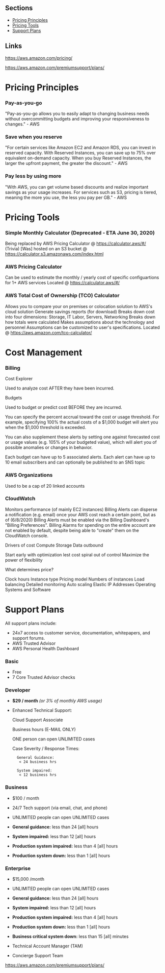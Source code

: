 ## Sections
- [Pricing Principles](#Pricing-Principles)
- [Pricing Tools](#Pricing-Tools)
- [Support Plans](#Support-Plans)



## Links

https://aws.amazon.com/pricing/

https://aws.amazon.com/premiumsupport/plans/



# Pricing Principles

### Pay-as-you-go

"Pay-as-you-go allows you to easily adapt to changing business needs without overcommitting budgets and improving your responsiveness to changes." - AWS

### Save when you reserve

"For certain services like Amazon EC2 and Amazon RDS, you can invest in reserved capacity.  With Reserved Instances, you can save up to 75% over equivalent on-demand capacity.  When you buy Reserved Instances, the larger the upfront payment, the greater the discount." - AWS

### Pay less by using more

"With AWS, you can get volume based discounts and realize important savings as your usage increases.  For services such as S3, pricing is tiered, meaning the more you use, the less you pay per GB." - AWS

# Pricing Tools

### Simple Monthly Calculator (Deprecated - ETA June 30, 2020)

Being replaced by AWS Pricing Calculator @ https://calculator.aws/#/
(Trivia) [Was] hosted on an S3 bucket @ https://calculator.s3.amazonaws.com/index.html

### AWS Pricing Calculator

Can be used to estimate the monthly / yearly cost of specific configuartions for 1+ AWS services
Located @ https://calculator.aws/#/

### AWS Total Cost of Ownership (TCO) Calculator

Allows you to compare your on premises or colocation solution to AWS's cloud solution
Generate savings reports (for download)
Breaks down cost into four dimensions: Storage, IT Labor, Servers, Networking
Breaks down how totals were calculated
Makes assumptions about the technology and personnel
Assumptions can be customized to user's specifications.
Located @ https://aws.amazon.com/tco-calculator/


# Cost Management

### Billing

Cost Explorer

Used to analyze cost AFTER they have been incurred.

Budgets

Used to budget or predict cost BEFORE they are incurred.

You can specify the percent accrual toward the cost or usage threshold. For example, specifying 100% the actual costs of a $1,000 budget will alert you when the $1,000 threshold is exceeded.

You can also supplement these alerts by setting one against forecasted cost or usage values (e.g. 105% of your budgeted value), which will alert you of possible anomalies or changes in behavior.

Each budget can have up to 5 associated alerts. Each alert can have up to 10 email subscribers and can optionally be published to an SNS topic


### AWS Organizations

Used to be a cap of 20 linked accounts

### CloudWatch

Monitors performance (of mainly EC2 instances)
Billing Alerts can disperse a notification (e.g. email) once your AWS cost reach a certain point, but as of
(6/8/2020) Billing Alerts must be enabled via the Billing Dashboard's "Billing Preferences". Billing Alarms
for spending on the entire account are not enabled by default, despite being able to "create" them on the
CloudWatch console.



Drivers of cost
Compute
Storage
Data outbound

Start early with optimization lest cost spiral out of control
Maximize the power of flexibility

What determines price?

Clock hours
Instance type
Pricing model
Numbers of instances
Load balancing
Detailed monitoring
Auto scaling
Elastic IP Addresses
Operating Systems and Software

# Support Plans

All support plans include:
* 24x7 access to customer service, documentation, whitepapers, and support forums.
* AWS Trusted Advisor
* AWS Personal Health Dashboard

### Basic

* Free
* 7 Core Trusted Advisor checks


### Developer

* **$29 / month** *(or 3% of monthly AWS usage)*

* Enhanced Technical Support:

    Cloud Support Associate

    Business hours (E-MAIL ONLY)

    ONE person can open UNLIMITED cases

    Case Severity / Response Times:

        General Guidance:
         < 24 business hrs

        System impaired:
         < 12 business hrs


### Business


* $100 / month

* 24/7 Tech support (via email, chat, and phone)

* UNLIMITED people can open UNLIMITED cases

* **General guidance:** less than 24 [all] hours

* **System impaired:** less than 12 [all] hours

* **Production system impaired:** less than 4 [all] hours

* **Production system down:** less than 1 [all] hours


### Enterprise


* $15,000 /month

* UNLIMITED people can open UNLIMITED cases

* **General guidance:** less than 24 [all] hours

* **System impaired:** less than 12 [all] hours

* **Production system impaired:** less than 4 [all] hours

* **Production system down:** less than 1 [all] hours

* **Business critical system down:** less than 15 [all] minutes

* Technical Account Manager (TAM)

* Concierge Support Team

https://aws.amazon.com/premiumsupport/plans/